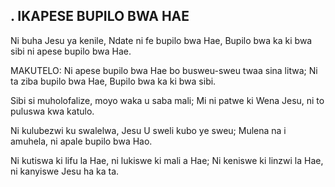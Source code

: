 ## . IKAPESE BUPILO BWA HAE

Ni buha Jesu ya kenile, Ndate ni fe bupilo bwa Hae,
Bupilo bwa ka ki bwa sibi ni apese bupilo bwa Hae.

MAKUTELO:
Ni apese bupilo bwa Hae bo busweu-sweu twaa sina litwa;
Ni ta ziba bupilo bwa Hae, Bupilo bwa ka ki bwa sibi.


Sibi si muholofalize, moyo waka u saba mali;
Mi ni patwe ki Wena Jesu, ni to puluswa kwa katulo.


Ni kulubezwi ku swalelwa, Jesu U sweli kubo ye sweu;
Mulena na i amuhela, ni apale bupilo bwa Hao.


Ni kutiswa ki lifu la Hae, ni lukiswe ki mali a Hae;
Ni keniswe ki linzwi la Hae, ni kanyiswe Jesu ha ka ta.

